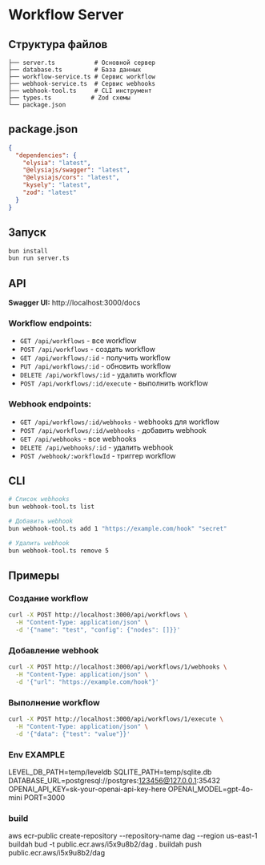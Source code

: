 # Workflow Server

## Структура файлов

```
├── server.ts           # Основной сервер
├── database.ts         # База данных
├── workflow-service.ts # Сервис workflow
├── webhook-service.ts  # Сервис webhooks
├── webhook-tool.ts     # CLI инструмент
├── types.ts           # Zod схемы
└── package.json
```

## package.json

```json
{
  "dependencies": {
    "elysia": "latest",
    "@elysiajs/swagger": "latest", 
    "@elysiajs/cors": "latest",
    "kysely": "latest",
    "zod": "latest"
  }
}
```

## Запуск

```bash
bun install
bun run server.ts
```

## API

**Swagger UI:** http://localhost:3000/docs

### Workflow endpoints:
- `GET /api/workflows` - все workflow
- `POST /api/workflows` - создать workflow
- `GET /api/workflows/:id` - получить workflow
- `PUT /api/workflows/:id` - обновить workflow  
- `DELETE /api/workflows/:id` - удалить workflow
- `POST /api/workflows/:id/execute` - выполнить workflow

### Webhook endpoints:
- `GET /api/workflows/:id/webhooks` - webhooks для workflow
- `POST /api/workflows/:id/webhooks` - добавить webhook
- `GET /api/webhooks` - все webhooks
- `DELETE /api/webhooks/:id` - удалить webhook
- `POST /webhook/:workflowId` - триггер workflow

## CLI

```bash
# Список webhooks
bun webhook-tool.ts list

# Добавить webhook
bun webhook-tool.ts add 1 "https://example.com/hook" "secret"

# Удалить webhook
bun webhook-tool.ts remove 5
```

## Примеры

### Создание workflow
```bash
curl -X POST http://localhost:3000/api/workflows \
  -H "Content-Type: application/json" \
  -d '{"name": "test", "config": {"nodes": []}}'
```

### Добавление webhook
```bash
curl -X POST http://localhost:3000/api/workflows/1/webhooks \
  -H "Content-Type: application/json" \
  -d '{"url": "https://example.com/hook"}'
```

### Выполнение workflow
```bash
curl -X POST http://localhost:3000/api/workflows/1/execute \
  -H "Content-Type: application/json" \
  -d '{"data": {"test": "value"}}'
```


### Env EXAMPLE
LEVEL_DB_PATH=temp/leveldb
SQLITE_PATH=temp/sqlite.db
DATABASE_URL=postgresql://postgres:123456@127.0.0.1:35432
OPENAI_API_KEY=sk-your-openai-api-key-here
OPENAI_MODEL=gpt-4o-mini
PORT=3000


### build
aws ecr-public create-repository --repository-name dag --region us-east-1
buildah bud  -t public.ecr.aws/i5x9u8b2/dag .
buildah push public.ecr.aws/i5x9u8b2/dag